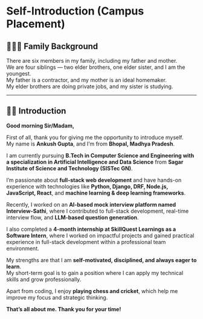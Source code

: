 # Self-Introduction (Campus Placement)

## 👨‍👩‍👧 Family Background
There are six members in my family, including my father and mother.  
We are four siblings — two elder brothers, one elder sister, and I am the youngest.  
My father is a contractor, and my mother is an ideal homemaker.  
My elder brothers are doing private jobs, and my sister is studying.  

---

## 🙋‍♂️ Introduction
**Good morning Sir/Madam,**

First of all, thank you for giving me the opportunity to introduce myself.  
My name is **Ankush Gupta**, and I’m from **Bhopal, Madhya Pradesh**.  

I am currently pursuing **B.Tech in Computer Science and Engineering with a specialization in Artificial Intelligence and Data Science** from **Sagar Institute of Science and Technology (SISTec GN)**.  

I’m passionate about **full-stack web development** and have hands-on experience with technologies like **Python, Django, DRF, Node.js, JavaScript, React**, and **machine learning & deep learning frameworks**.  

Recently, I worked on an **AI-based mock interview platform named Interview-Sathi**, where I contributed to full-stack development, real-time interview flow, and **LLM-based question generation**.  

I also completed a **4-month internship at SkillQuest Learnings as a Software Intern**, where I worked on impactful projects and gained practical experience in full-stack development within a professional team environment.  

My strengths are that I am **self-motivated, disciplined, and always eager to learn**.  
My short-term goal is to gain a position where I can apply my technical skills and grow professionally.  

Apart from coding, I enjoy **playing chess and cricket**, which help me improve my focus and strategic thinking.  

**That’s all about me. Thank you for your time!**